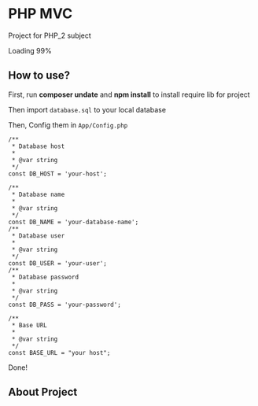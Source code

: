 PHP MVC
===

Project for PHP_2 subject

Loading 99%

How to use?
---

First, run **composer undate** and **npm install** to install require lib for project

Then import `database.sql` to your local database

Then, Config them in `App/Config.php`


    /**
     * Database host
     * 
     * @var string
     */
    const DB_HOST = 'your-host';
    
    /**
     * Database name
     * 
     * @var string
     */
    const DB_NAME = 'your-database-name';
    /**
     * Database user
     * 
     * @var string
     */
    const DB_USER = 'your-user';
    /**
     * Database password
     * 
     * @var string
     */
    const DB_PASS = 'your-password';

    /**
     * Base URL
     * 
     * @var string
     */
    const BASE_URL = "your host";


Done!

About Project 
---
